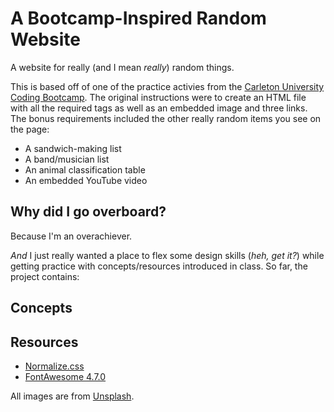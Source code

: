 # A Bootcamp-Inspired Random Website
A website for really (and I mean *really*) random things. 

This is based off of one of the practice activies from the [Carleton University Coding Bootcamp](https://bootcamp.carleton.ca/). The original instructions were to create an HTML file with all the required tags as well as an embedded image and three links. The bonus requirements included the other really random items you see on the page:
  - A sandwich-making list
  - A band/musician list
  - An animal classification table
  - An embedded YouTube video

## Why did I go overboard?
Because I'm an overachiever.  

*And* I just really wanted a place to flex some design skills (*heh, get it?*) while getting practice with concepts/resources introduced in class. So far, the project contains:

  ## Concepts


  ## Resources
  - [Normalize.css](https://necolas.github.io/normalize.css/)
  - [FontAwesome 4.7.0](https://fontawesome.com/v4.7.0/)

All images are from [Unsplash](https://unsplash.com/).